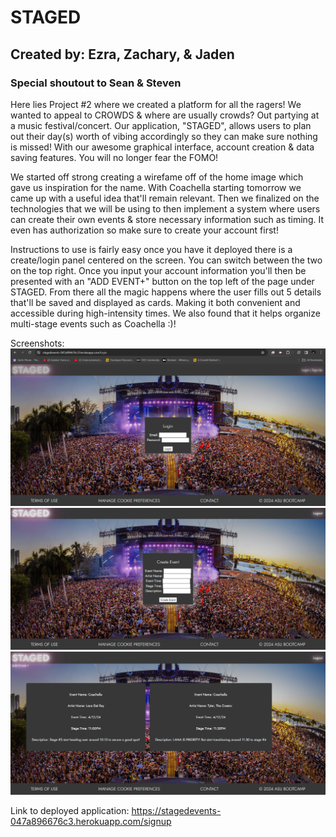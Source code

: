 # **STAGED**
## Created by: Ezra, Zachary, & Jaden
### Special shoutout to Sean & Steven 

Here lies Project #2 where we created a platform for all the ragers! 
We wanted to appeal to CROWDS & where are usually crowds? Out partying at a music festival/concert. 
Our application, "STAGED", allows users to plan out their day(s) worth of vibing accordingly so they can make sure nothing is missed! 
With our awesome graphical interface, account creation & data saving features. You will no longer fear the FOMO! 

We started off strong creating a wirefame off of the home image which gave us inspiration for the name. 
With Coachella starting tomorrow we came up with a useful idea that'll remain relevant. 
Then we finalized on the technologies that we will be using to then implement a system where users can create their own events & store necessary information such as timing. 
It even has authorization so make sure to create your account first! 

Instructions to use is fairly easy once you have it deployed there is a create/login panel centered on the screen. 
You can switch between the two on the top right. 
Once you input your account information you'll then be presented with an "ADD EVENT+" button on the top left of the page under STAGED. 
From there all the magic happens where the user fills out 5 details that'll be saved and displayed as cards. 
Making it both convenient and accessible during high-intensity times. 
We also found that it helps organize multi-stage events such as Coachella :)! 

Screenshots:
![](assets/Screenshot%20(22).png)
![](assets/Screenshot%20(23).png)
![](assets/Screenshot%20(24).png)
 
Link to deployed application: https://stagedevents-047a896676c3.herokuapp.com/signup 
